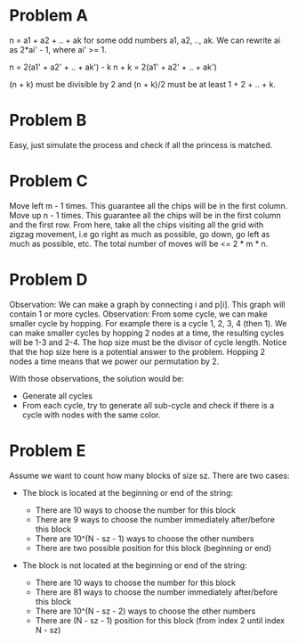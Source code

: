 # Problem A
n = a1 + a2 + .. + ak for some odd numbers a1, a2, .., ak. We can rewrite ai as 2*ai' - 1, where ai' >= 1.

n = 2(a1' + a2' + .. + ak') - k
n + k = 2(a1' + a2' + .. + ak')

(n + k) must be divisible by 2 and (n + k)/2 must be at least 1 + 2 + .. + k.

# Problem B
Easy, just simulate the process and check if all the princess is matched.

# Problem C
Move left m - 1 times. This guarantee all the chips will be in the first column.
Move up n - 1 times. This guarantee all the chips will be in the first column and the first row.
From here, take all the chips visiting all the grid with zigzag movement, i.e go right as much as possible, go down, go left as much as possible, etc.
The total number of moves will be <= 2 * m * n.

# Problem D
Observation: We can make a graph by connecting i and p[i]. This graph will contain 1 or more cycles.
Observation: From some cycle, we can make smaller cycle by hopping. For example there is a cycle 1, 2, 3, 4 (then 1). We can make smaller cycles by hopping 2 nodes at a time, the resulting cycles will be 1-3 and 2-4. The hop size must be the divisor of cycle length. Notice that the hop size here is a potential answer to the problem. Hopping 2 nodes a time means that we power our permutation by 2.

With those observations, the solution would be:
* Generate all cycles
* From each cycle, try to generate all sub-cycle and check if there is a cycle with nodes with the same color.

# Problem E
Assume we want to count how many blocks of size sz. There are two cases:
* The block is located at the beginning or end of the string:
    * There are 10 ways to choose the number for this block
    * There are 9 ways to choose the number immediately after/before this block
    * There are 10^(N - sz - 1) ways to choose the other numbers
    * There are two possible position for this block (beginning or end)

* The block is not located at the beginning or end of the string:
    * There are 10 ways to choose the number for this block
    * There are 81 ways to choose the number immediately after/before this block
    * There are 10^(N - sz - 2) ways to choose the other numbers
    * There are (N - sz - 1) position for this block (from index 2 until index N - sz)
